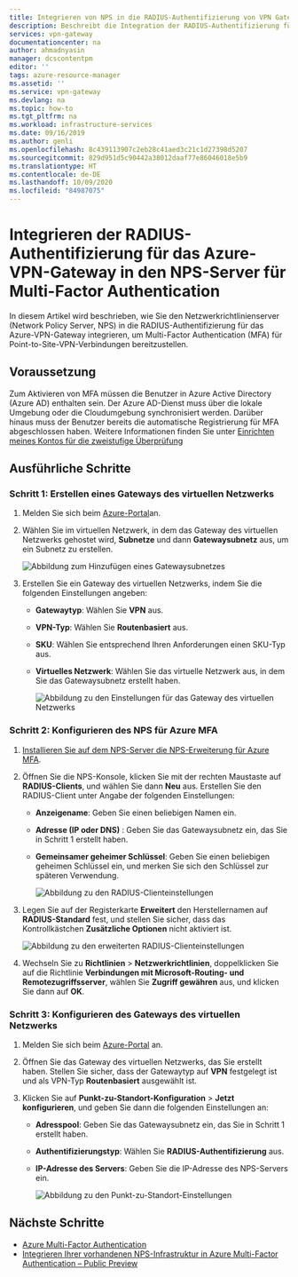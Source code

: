 ```yaml
---
title: Integrieren von NPS in die RADIUS-Authentifizierung von VPN Gateway für MFA
description: Beschreibt die Integration der RADIUS-Authentifizierung für das Azure-Gateway in den NPS-Server für Multi-Factor Authentication.
services: vpn-gateway
documentationcenter: na
author: ahmadnyasin
manager: dcscontentpm
editor: ''
tags: azure-resource-manager
ms.assetid: ''
ms.service: vpn-gateway
ms.devlang: na
ms.topic: how-to
ms.tgt_pltfrm: na
ms.workload: infrastructure-services
ms.date: 09/16/2019
ms.author: genli
ms.openlocfilehash: 8c439113907c2eb28c41aed3c21c1d27398d5207
ms.sourcegitcommit: 829d951d5c90442a38012daaf77e86046018e5b9
ms.translationtype: HT
ms.contentlocale: de-DE
ms.lasthandoff: 10/09/2020
ms.locfileid: "84987075"
---
```

# <a name="integrate-azure-vpn-gateway-radius-authentication-with-nps-server-for-multi-factor-authentication"></a>Integrieren der RADIUS-Authentifizierung für das Azure-VPN-Gateway in den NPS-Server für Multi-Factor Authentication 

In diesem Artikel wird beschrieben, wie Sie den Netzwerkrichtlinienserver (Network Policy Server, NPS) in die RADIUS-Authentifizierung für das Azure-VPN-Gateway integrieren, um Multi-Factor Authentication (MFA) für Point-to-Site-VPN-Verbindungen bereitzustellen. 

## <a name="prerequisite"></a>Voraussetzung

Zum Aktivieren von MFA müssen die Benutzer in Azure Active Directory (Azure AD) enthalten sein. Der Azure AD-Dienst muss über die lokale Umgebung oder die Cloudumgebung synchronisiert werden. Darüber hinaus muss der Benutzer bereits die automatische Registrierung für MFA abgeschlossen haben.  Weitere Informationen finden Sie unter [Einrichten meines Kontos für die zweistufige Überprüfung](../active-directory/user-help/multi-factor-authentication-end-user-first-time.md)

## <a name="detailed-steps"></a>Ausführliche Schritte

### <a name="step-1-create-a-virtual-network-gateway"></a>Schritt 1: Erstellen eines Gateways des virtuellen Netzwerks

1. Melden Sie sich beim [Azure-Portal](https://portal.azure.com)an.
2. Wählen Sie im virtuellen Netzwerk, in dem das Gateway des virtuellen Netzwerks gehostet wird, **Subnetze** und dann **Gatewaysubnetz** aus, um ein Subnetz zu erstellen. 

    ![Abbildung zum Hinzufügen eines Gatewaysubnetzes](./media/vpn-gateway-radiuis-mfa-nsp/gateway-subnet.png)
3. Erstellen Sie ein Gateway des virtuellen Netzwerks, indem Sie die folgenden Einstellungen angeben:

    - **Gatewaytyp**: Wählen Sie **VPN** aus.
    - **VPN-Typ**: Wählen Sie **Routenbasiert** aus.
    - **SKU**: Wählen Sie entsprechend Ihren Anforderungen einen SKU-Typ aus.
    - **Virtuelles Netzwerk**: Wählen Sie das virtuelle Netzwerk aus, in dem Sie das Gatewaysubnetz erstellt haben.

        ![Abbildung zu den Einstellungen für das Gateway des virtuellen Netzwerks](./media/vpn-gateway-radiuis-mfa-nsp/create-vpn-gateway.png)


 
### <a name="step-2-configure-the-nps-for-azure-mfa"></a>Schritt 2: Konfigurieren des NPS für Azure MFA

1. [Installieren Sie auf dem NPS-Server die NPS-Erweiterung für Azure MFA](../active-directory/authentication/howto-mfa-nps-extension.md#install-the-nps-extension).
2. Öffnen Sie die NPS-Konsole, klicken Sie mit der rechten Maustaste auf **RADIUS-Clients**, und wählen Sie dann **Neu** aus. Erstellen Sie den RADIUS-Client unter Angabe der folgenden Einstellungen:

    - **Anzeigename**: Geben Sie einen beliebigen Namen ein.
    - **Adresse (IP oder DNS)** : Geben Sie das Gatewaysubnetz ein, das Sie in Schritt 1 erstellt haben.
    - **Gemeinsamer geheimer Schlüssel**: Geben Sie einen beliebigen geheimen Schlüssel ein, und merken Sie sich den Schlüssel zur späteren Verwendung.

      ![Abbildung zu den RADIUS-Clienteinstellungen](./media/vpn-gateway-radiuis-mfa-nsp/create-radius-client1.png)

 
3.  Legen Sie auf der Registerkarte **Erweitert** den Herstellernamen auf **RADIUS-Standard** fest, und stellen Sie sicher, dass das Kontrollkästchen **Zusätzliche Optionen** nicht aktiviert ist.

    ![Abbildung zu den erweiterten RADIUS-Clienteinstellungen](./media/vpn-gateway-radiuis-mfa-nsp/create-radius-client2.png)

4. Wechseln Sie zu **Richtlinien** > **Netzwerkrichtlinien**, doppelklicken Sie auf die Richtlinie **Verbindungen mit Microsoft-Routing- und Remotezugriffsserver**, wählen Sie **Zugriff gewähren** aus, und klicken Sie dann auf **OK**.

### <a name="step-3-configure-the-virtual-network-gateway"></a>Schritt 3: Konfigurieren des Gateways des virtuellen Netzwerks

1. Melden Sie sich beim [Azure-Portal](https://portal.azure.com) an.
2. Öffnen Sie das Gateway des virtuellen Netzwerks, das Sie erstellt haben. Stellen Sie sicher, dass der Gatewaytyp auf **VPN** festgelegt ist und als VPN-Typ **Routenbasiert** ausgewählt ist.
3. Klicken Sie auf **Punkt-zu-Standort-Konfiguration** > **Jetzt konfigurieren**, und geben Sie dann die folgenden Einstellungen an:

    - **Adresspool**: Geben Sie das Gatewaysubnetz ein, das Sie in Schritt 1 erstellt haben.
    - **Authentifizierungstyp**: Wählen Sie **RADIUS-Authentifizierung** aus.
    - **IP-Adresse des Servers**: Geben Sie die IP-Adresse des NPS-Servers ein.

      ![Abbildung zu den Punkt-zu-Standort-Einstellungen](./media/vpn-gateway-radiuis-mfa-nsp/configure-p2s.png)

## <a name="next-steps"></a>Nächste Schritte

- [Azure Multi-Factor Authentication](../active-directory/authentication/multi-factor-authentication.md)
- [Integrieren Ihrer vorhandenen NPS-Infrastruktur in Azure Multi-Factor Authentication – Public Preview](../active-directory/authentication/howto-mfa-nps-extension.md)
